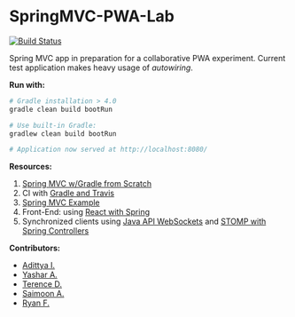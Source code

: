 # SpringMVC-PWA-Lab

[![Build Status](https://travis-ci.com/RyanFleck/SpringMVC-PWA-Lab.svg?branch=master)](https://travis-ci.com/RyanFleck/SpringMVC-PWA-Lab)

Spring MVC app in preparation for a collaborative PWA experiment. Current test application makes heavy usage of *autowiring*.

**Run with:**
```sh
# Gradle installation > 4.0
gradle clean build bootRun

# Use built-in Gradle:
gradlew clean build bootRun

# Application now served at http://localhost:8080/
```

**Resources:**
1. [Spring MVC w/Gradle from Scratch](https://spring.io/guides/gs/serving-web-content/#scratch)
1. CI with [Gradle and Travis](https://docs.travis-ci.com/user/languages/java/#projects-using-gradle)
1. [Spring MVC Example](https://www.mkyong.com/spring-mvc/gradle-spring-mvc-web-project-example/)
1. Front-End: using [React with Spring](https://spring.io/guides/tutorials/react-and-spring-data-rest/)
1. Synchronized clients using [Java API WebSockets](https://benas.github.io/2016/02/21/using-the-java-api-for-webSocket-to-create-a-chat-server.html) and [STOMP with Spring Controllers](https://spring.io/guides/gs/messaging-stomp-websocket/)

**Contributors:**
- [Adittya I.](https://github.com/aadit041)
- [Yashar A.](https://github.com/YasharAhmat)
- [Terence D.](https://github.com/TerryCruze)
- [Saimoon A.](https://github.com/sazad32)
- [Ryan F.](https://github.com/ryanfleck/)
